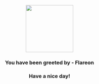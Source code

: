<p align="center">
            <img src="https://raw.githubusercontent.com/PokeAPI/sprites/master/sprites/pokemon/136.png" width="150" height="150">
          </p>
          <h3 align="center">You have been greeted by - <b>Flareon</b></h3>
          <h3 align="center">Have a nice day!</h3>
        